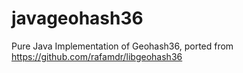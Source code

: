 # javageohash36
Pure Java Implementation of Geohash36, ported from https://github.com/rafamdr/libgeohash36
